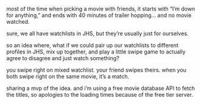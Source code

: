 most of the time when picking a movie with friends,
it starts with “I’m down for anything,”
and ends with 40 minutes of trailer hopping… and no movie watched.

sure, we all have watchlists in JHS, but they’re usually just for ourselves.

so an idea where, what if we could pair up our watchlists to different profiles in JHS, mix up together,
and play a little swipe game to actually agree to disagree and just watch something?

you swipe right on mixed watchlist.
your friend swipes theirs.
when you both swipe right on the same movie, it’s a match.

sharing a mvp of the idea.
and i’m using a free movie database API to fetch the titles,
so apologies to the loading times because of the free tier server.